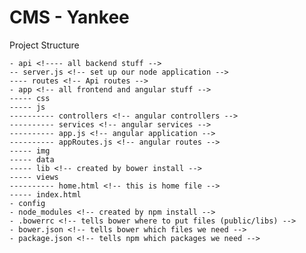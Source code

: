 # CMS - Yankee
Project Structure

    - api <!---- all backend stuff -->
    -- server.js <!-- set up our node application -->
    ---- routes <!-- Api routes -->
    - app <!-- all frontend and angular stuff -->
    ----- css
    ----- js
    ---------- controllers <!-- angular controllers -->
    ---------- services <!-- angular services -->
    ---------- app.js <!-- angular application -->
    ---------- appRoutes.js <!-- angular routes -->
    ----- img
    ----- data
    ----- lib <!-- created by bower install -->
    ----- views
    ---------- home.html <!-- this is home file -->
    ----- index.html
    - config
    - node_modules <!-- created by npm install -->
    - .bowerrc <!-- tells bower where to put files (public/libs) -->
    - bower.json <!-- tells bower which files we need -->
    - package.json <!-- tells npm which packages we need -->
